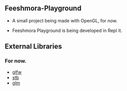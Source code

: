 ## Feeshmora-Playground
- A small project being made with OpenGL, for now.

- Feeshmora Playground is being developed in Repl it.

## External Libraries
### For now.

-  [glfw](https://github.com/glfw/glfw)
-  [stb](https://github.com/nothings/stb)
-  [glm](https://github.com/g-truc/glm)
